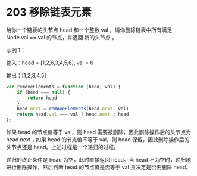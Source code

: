 # 203 移除链表元素

给你一个链表的头节点 head 和一个整数 val ，请你删除链表中所有满足 Node.val == val 的节点，并返回 新的头节点 。

  

示例 1：

输入：head = [1,2,6,3,4,5,6], val = 6

输出：[1,2,3,4,5]


```js
var removeElements = function (head, val) {
    if (head === null) {
        return head
    }
    head.next = removeElements(head.next, val)
    return head.val === val ? head.next : head
};
```

如果 head 的节点值等于 val，则 head 需要被删除，因此删除操作后的头节点为 head.next；如果 head 的节点值不等于 val，则 head 保留，因此删除操作后的头节点还是 head。上述过程是一个递归的过程。

递归的终止条件是 head 为空，此时直接返回 head。当 head 不为空时，递归地进行删除操作，然后判断 head 的节点值是否等于 val 并决定是否要删除 head。
